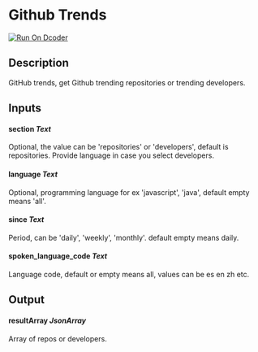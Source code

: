 # Github Trends
[![Run On Dcoder](https://static-content.dcoder.tech/dcoder-assets/run-on-dcoder.svg)](https://code.dcoder.tech/files/project/6176ff122a862d5d54e6a242)

## Description
GitHub trends, get Github trending repositories or trending developers.

## Inputs
#### **section**  *Text*
Optional, the value can be 'repositories' or 'developers', default is repositories.
Provide language in case you select developers.
#### **language**  *Text*
Optional, programming language for ex 'javascript', 'java', default empty means 'all'.
#### **since**  *Text*
Period, can be 'daily', 'weekly', 'monthly'. default empty means daily.
#### **spoken_language_code**  *Text*
Language code, default or empty means all, values can be es en zh etc.

## Output
#### **resultArray**  *JsonArray*
Array of repos or developers.

